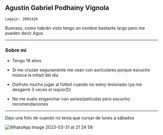 ## Agustín Gabriel Podhainy Vignola
~~~
Legajo: 2091410
~~~
Buenass, como habrán visto tengo un nombre bastante largo pero me pueden decir Agus
___
### Sobre mí
- Tengo 19 años

- Si me cruzan seguramente me vean con auriculares porque escucho música la mitad del día

- Disfruto mucho jugar al fútbol cuando no estoy lesionado (ya me desgarré 3 veces el isquio🙃)

- No me suelo enganchar con series/películas pero escucho recomendaciones
___
Dejo una foto de cuando no tenía que cursar de lunes a sábados

![WhatsApp Image 2023-03-31 at 21 24 58](https://user-images.githubusercontent.com/129459356/229258509-887a4046-e42d-4a84-af47-59c29b27e0b4.jpg)


